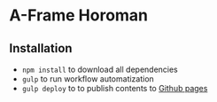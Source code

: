 # A-Frame Horoman

## Installation

- `npm install` to download all dependencies
- `gulp` to run workflow automatization
- `gulp deploy` to to publish contents to [Github pages](https://pages.github.com/)

